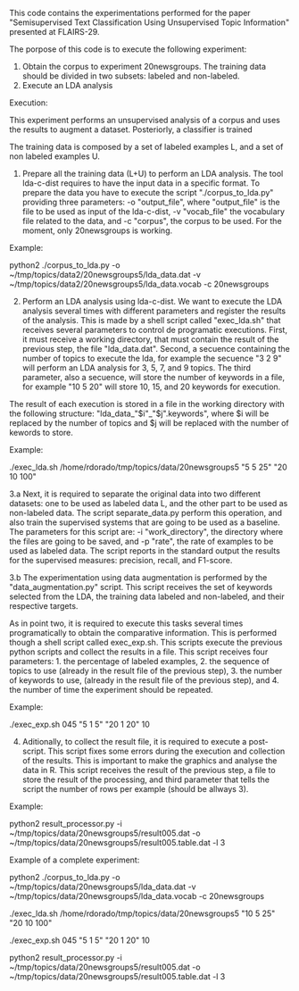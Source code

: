 This code contains the experimentations performed for the paper "Semisupervised Text Classification Using Unsupervised Topic Information" presented at FLAIRS-29. 

The porpose of this code is to execute the following experiment:

1. Obtain the corpus to experiment 20newsgroups.
 The training data should be divided in two subsets: labeled and non-labeled. 
2. Execute an LDA analysis


Execution:

This experiment performs an unsupervised analysis of a corpus and uses the results to augment a dataset. Posteriorly, a classifier is trained 

The training data is composed by a set of labeled examples L, and a set of non labeled examples U.

1. Prepare all the training data (L+U) to perform an LDA analysis. The tool lda-c-dist requires to have the input data in a specific format. To prepare the data you have to execute the script "./corpus_to_lda.py" providing three parameters: -o "output_file", where "output_file" is the file to be used as input of the lda-c-dist, -v "vocab_file" the vocabulary file related to the data, and -c "corpus", the corpus to be used. For the moment, only 20newsgroups is working. 

Example: 

python2 ./corpus_to_lda.py -o ~/tmp/topics/data2/20newsgroups5/lda_data.dat -v ~/tmp/topics/data2/20newsgroups5/lda_data.vocab -c 20newsgroups


2. Perform an LDA analysis using lda-c-dist. We want to execute the LDA analysis several times with different parameters and register the results of the analysis. This is made by a shell script called "exec_lda.sh" that receives several parameters to control de programatic executions. First,  it must receive a working directory, that must contain the result of the previous step, the file "lda_data.dat". Second, a secuence containing the number of topics to execute the lda, for example the secuence "3 2 9" will perform an LDA analysis for 3, 5, 7, and 9 topics. The third parameter, also a secuence, will store the number of keywords in a file, for example "10 5 20" will store 10, 15, and 20 keywords for execution. 

The result of each execution is stored in a file in the working directory with the following structure: "lda_data_"$i"_"$j".keywords", where $i will be replaced by the number of topics and $j will be replaced with the number of kewords to store.

Example:

./exec_lda.sh /home/rdorado/tmp/topics/data/20newsgroups5 "5 5 25" "20 10 100"


3.a Next, it is required to separate the original data into two different datasets: one to be used as labeled data L, and the other part to be used as non-labeled data. The script separate_data.py perform this operation, and also train the supervised systems that are going to be used as a baseline. The parameters for this script are: -i "work_directory", the directory where the files are going to be saved, and -p "rate", the rate of examples to be used as labeled data. The script reports in the standard output the results for the supervised measures: precision, recall, and F1-score.

3.b The experimentation using data augmentation is performed by the "data_augmentation.py" script. This script receives the set of keywords selected from the LDA, the training data labeled and non-labeled, and their respective targets. 

As in point two, it is required to execute this tasks several times programatically to obtain the comparative information. This is performed though a shell script called exec_exp.sh. This scripts execute the previous python scripts and collect the results in a file. This script receives four parameters: 1. the percentage of labeled examples, 2. the sequence of topics to use (already in the result file of the previous step), 3. the number of keywords to use, (already in the result file of the previous step), and 4. the number of time the experiment should be repeated. 

Example:

./exec_exp.sh 045 "5 1 5" "20 1 20" 10


4. Aditionally, to collect the result file, it is required to execute a post-script. This script fixes some errors during the execution and 
collection of the results. This is important to make the graphics and analyse the data in R. This script receives the result of the previous step, a file to store the result of the processing, and third parameter that tells the script the number of rows per example (should be allways 3).

Example:

python2 result_processor.py -i ~/tmp/topics/data/20newsgroups5/result005.dat -o ~/tmp/topics/data/20newsgroups5/result005.table.dat -l 3



Example of a complete experiment:


python2 ./corpus_to_lda.py -o ~/tmp/topics/data/20newsgroups5/lda_data.dat -v ~/tmp/topics/data/20newsgroups5/lda_data.vocab -c 20newsgroups

./exec_lda.sh /home/rdorado/tmp/topics/data/20newsgroups5 "10 5 25" "20 10 100"

./exec_exp.sh 045 "5 1 5" "20 1 20" 10

python2 result_processor.py -i ~/tmp/topics/data/20newsgroups5/result005.dat -o ~/tmp/topics/data/20newsgroups5/result005.table.dat -l 3



